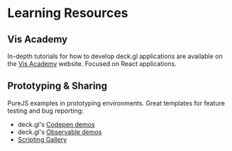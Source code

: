 # Learning Resources

## Vis Academy

In-depth tutorials for how to develop deck.gl applications are available on the [Vis Academy](http://vis.academy/#/) website. Focused on React applications.

## Prototyping & Sharing

PureJS examples in prototyping environments. Great templates for feature testing and bug reporting:

* deck.gl's [Codepen demos](https://codepen.io/vis-gl/)
* deck.gl's [Observable demos](https://beta.observablehq.com/@pessimistress)
* [Scripting Gallery](http://deck.gl/showcases/gallery/)
